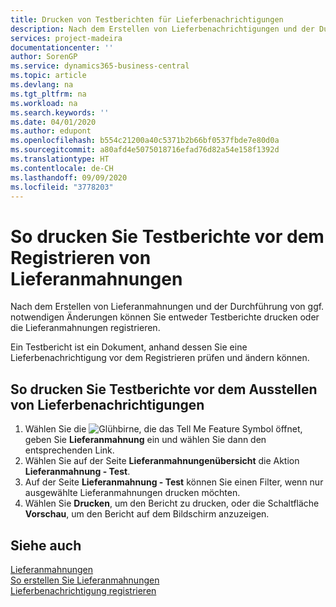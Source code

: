 ```yaml
---
title: Drucken von Testberichten für Lieferbenachrichtigungen
description: Nach dem Erstellen von Lieferbenachrichtigungen und der Durchführung von ggf. erforderlichen Änderungen können Sie entweder Testberichte drucken oder die Lieferbenachrichtigungen ausstellen.
services: project-madeira
documentationcenter: ''
author: SorenGP
ms.service: dynamics365-business-central
ms.topic: article
ms.devlang: na
ms.tgt_pltfrm: na
ms.workload: na
ms.search.keywords: ''
ms.date: 04/01/2020
ms.author: edupont
ms.openlocfilehash: b554c21200a40c5371b2b66bf0537fbde7e80d0a
ms.sourcegitcommit: a80afd4e5075018716efad76d82a54e158f1392d
ms.translationtype: HT
ms.contentlocale: de-CH
ms.lasthandoff: 09/09/2020
ms.locfileid: "3778203"
---
```

# <a name="print-test-reports-for-delivery-reminders"></a>So drucken Sie Testberichte vor dem Registrieren von Lieferanmahnungen
Nach dem Erstellen von Lieferanmahnungen und der Durchführung von ggf. notwendigen Änderungen können Sie entweder Testberichte drucken oder die Lieferanmahnungen registrieren.  

Ein Testbericht ist ein Dokument, anhand dessen Sie eine Lieferbenachrichtigung vor dem Registrieren prüfen und ändern können.  

## <a name="to-print-test-reports-before-issuing-delivery-reminders"></a>So drucken Sie Testberichte vor dem Ausstellen von Lieferbenachrichtigungen  

1.  Wählen Sie die ![Glühbirne, die das Tell Me Feature](../../media/ui-search/search_small.png "Tell me-Funktion") Symbol öffnet, geben Sie **Lieferanmahnung** ein und wählen Sie dann den entsprechenden Link.  
2.  Wählen Sie auf der Seite **Lieferanmahnungenübersicht** die Aktion **Lieferanmahnung - Test**.  
3.  Auf der Seite **Lieferanmahnung - Test** können Sie einen Filter, wenn nur ausgewählte Lieferanmahnungen drucken möchten.  
4.  Wählen Sie **Drucken**, um den Bericht zu drucken, oder die Schaltfläche **Vorschau**, um den Bericht auf dem Bildschirm anzuzeigen.  

## <a name="see-also"></a>Siehe auch  
 [Lieferanmahnungen](delivery-reminders.md)   
 [So erstellen Sie Lieferanmahnungen](how-to-generate-delivery-reminders.md)   
 [Lieferbenachrichtigung registrieren](how-to-issue-delivery-reminders.md)
